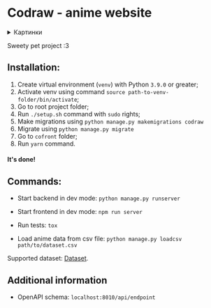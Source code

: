 # Codraw - anime website
<details>
<summary>Картинки</summary>
  
![image](https://user-images.githubusercontent.com/24423216/159034694-3a12f103-90d8-496c-bcfc-39af1421b11e.png)
![image](https://user-images.githubusercontent.com/24423216/159121701-5f0f6c69-3840-44ac-ad63-db9071a0a8b5.png)
![image](https://user-images.githubusercontent.com/24423216/159035798-6f2e7bf8-48ff-4409-8b87-697058c82358.png)
![image](https://user-images.githubusercontent.com/24423216/159035906-3d8b5796-1b9d-4d67-93a8-5794b51977a9.png)
  
</details>

Sweety pet project :3
## Installation: 
1. Create virtual environment (`venv`) with Python `3.9.0` or greater;
2. Activate venv using command `source path-to-venv-folder/bin/activate`;
3. Go to root project folder;
4. Run `./setup.sh` command with `sudo` rights;
5. Make migrations using `python manage.py makemigrations codraw`
6. Migrate using  `python manage.py migrate`
7. Go to `cofront` folder;
8. Run `yarn` command.
#### It's done!

## Commands:
- Start backend in dev mode: `python manage.py runserver`
- Start frontend in dev mode: `npm run server`
- Run tests: `tox`

- Load anime data from csv file: `python manage.py loadcsv path/to/dataset.csv`

Supported dataset: [Dataset](https://www.kaggle.com/marlesson/myanimelist-dataset-animes-profiles-reviews/code).

## Additional information
* OpenAPI schema: `localhost:8010/api/endpoint`
